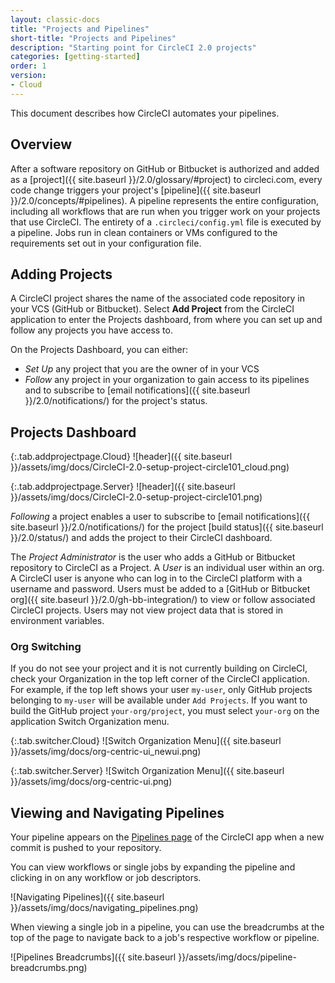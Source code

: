```yaml
---
layout: classic-docs
title: "Projects and Pipelines"
short-title: "Projects and Pipelines"
description: "Starting point for CircleCI 2.0 projects"
categories: [getting-started]
order: 1
version:
- Cloud
---
```


This document describes how CircleCI automates your pipelines.

## Overview

After a software repository on GitHub or Bitbucket is authorized and added as a [project]({{ site.baseurl }}/2.0/glossary/#project) to circleci.com, every code change triggers your project's [pipeline]({{ site.baseurl }}/2.0/concepts/#pipelines). A pipeline represents the entire configuration, including all workflows that are run when you trigger work on your projects that use CircleCI. The entirety of a `.circleci/config.yml` file is executed by a pipeline. Jobs run in clean containers or VMs configured to the requirements set out in your configuration file.

## Adding Projects

A CircleCI project shares the name of the associated code repository in your VCS (GitHub or Bitbucket). Select **Add Project** from the CircleCI application to enter the Projects dashboard, from where you can set up and follow any projects you have access to.

On the Projects Dashboard, you can either:
* _Set Up_ any project that you are the owner of in your VCS 
* _Follow_ any project in your organization to gain access to its pipelines and to subscribe to [email notifications]({{
site.baseurl }}/2.0/notifications/) for the project's status.

## Projects Dashboard

{:.tab.addprojectpage.Cloud}
![header]({{ site.baseurl }}/assets/img/docs/CircleCI-2.0-setup-project-circle101_cloud.png)

{:.tab.addprojectpage.Server}
![header]({{ site.baseurl }}/assets/img/docs/CircleCI-2.0-setup-project-circle101.png)

*Following* a project enables a user to subscribe to [email notifications]({{ site.baseurl }}/2.0/notifications/) for the project [build status]({{ site.baseurl }}/2.0/status/) and adds the project to their CircleCI dashboard.

The *Project Administrator* is the user who adds a GitHub or Bitbucket repository to CircleCI as a Project. A *User* is an individual user within an org. A CircleCI user is anyone who can log in to the CircleCI platform with a username and password. Users must be added to a [GitHub or Bitbucket org]({{ site.baseurl }}/2.0/gh-bb-integration/) to view or follow associated CircleCI projects.  Users may not view project data that is stored in environment variables.

### Org Switching
If you do not see your project and it is not currently building on CircleCI, check your Organization in the top left corner of the CircleCI application.  For example, if the top left shows your user `my-user`, only GitHub projects belonging to `my-user` will be available under `Add Projects`.  If you want to build the GitHub project `your-org/project`, you must select `your-org` on the application Switch Organization menu.

{:.tab.switcher.Cloud}
![Switch Organization Menu]({{ site.baseurl }}/assets/img/docs/org-centric-ui_newui.png)

{:.tab.switcher.Server}
![Switch Organization Menu]({{ site.baseurl }}/assets/img/docs/org-centric-ui.png)

## Viewing and Navigating Pipelines

Your pipeline appears on the [Pipelines page]({{site.baseurl}}/2.0/pipelines) of the CircleCI app when a new commit is pushed to your repository.

You can view workflows or single jobs by expanding the pipeline and clicking in on any workflow or job descriptors.

![Navigating Pipelines]({{ site.baseurl }}/assets/img/docs/navigating_pipelines.png)

When viewing a single job in a pipeline, you can use the breadcrumbs at the top
of the page to navigate back to a job's respective workflow or pipeline.

![Pipelines Breadcrumbs]({{ site.baseurl }}/assets/img/docs/pipeline-breadcrumbs.png)

